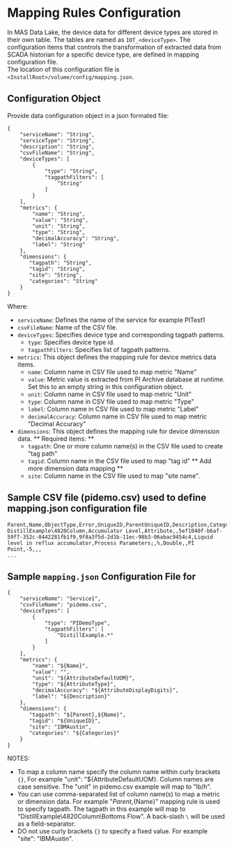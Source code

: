 # Mapping Rules Configuration

In MAS Data Lake, the device data for different device types are stored in their own table. 
The tables are named as `IOT_<deviceType>`. The configuration items that controls the transformation of
extracted data from SCADA historian for a specific device type, are defined in mapping configuration file.  
The location of this configuration file is `<InstallRoot>/volume/config/mapping.json`.

## Configuration Object

Provide data configuration object in a json formated file:
```
{
    "serviceName": "String",
    "serviceType": "String",
    "description": "String",
    "csvFileName": "String",
    "deviceTypes": [
        {
            "type": "String",
            "tagpathFilters": [
                "String"
            ]
        }
    ],
    "metrics": {
        "name": "String",
        "value": "String",
        "unit": "String",
        "type": "String",
        "decimalAccuracy": "String",
        "label": "String"
    },
    "dimensions": {
       "tagpath": "String",
       "tagid": "String",
       "site": "String",
       "categories": "String"
    }
}
```

Where:

* `serviceName`: Defines the name of the service for example PITest1
* `csvFileName`: Name of the CSV file.
* `deviceTypes`: Specifies device type and corresponding tagpath patterns.
    * `type`: Specifies device type id.
    * `tagpathFilters`: Specifies list of tagpath patterns.
* `metrics`: This object defines the mapping rule for device metrics data items.
    * `name`: Column name in CSV file used to map metric "Name" 
    * `value`: Metric value is extracted from PI Archive database at runtime. Set this to an empty string in this configuration object.
    * `unit`: Column name in CSV file used to map metric "Unit"
    * `type`: Column name in CSV file used to map metric "Type"
    * `label`: Column name in CSV file used to map metric "Label"
    * `decimalAccuracy`: Column name in CSV file used to map metric "Decimal Accuracy"
* `dimensions`: This object defines the mapping rule for device dimension data.
    ** Required items: **
    * `tagpath`: One or more column name(s) in the CSV file used to create "tag path"
    * `tagid`: Column name in the CSV file used to map "tag id"
    ** Add more dimension data mapping **
    * `site`: Column name in the CSV file used to map "site name".


## Sample CSV file (pidemo.csv) used to define mapping.json configuration file
```
Parent,Name,ObjectType,Error,UniqueID,ParentUniqueID,Description,Categories,AttributeDefaultUOM,AttributeType,AttributeValue,AttributeDataReference,AttributeDisplayDigits
DistillExample\4820Column,Accumulator Level,Attribute,,5ef1040f-b6af-59f7-352c-0442281fb1f9,9f8a3f5d-2d1b-11ec-98b3-06abac9454c4,Liquid level in reflux accumulator,Process Parameters;,%,Double,,PI Point,-5,,,
...
```

## Sample `mapping.json` Configuration File for 

```
{
    "serviceName": "Service1",
    "csvFileName": "pidemo.csv",
    "deviceTypes": [
        {
            "type": "PIDemoType",
            "tagpathFilters": [
                "DistillExample.*"
            ]
        }
    ],
    "metrics": {
        "name": "${Name}",
        "value": "",
        "unit": "${AttributeDefaultUOM}",
        "type": "${AttributeType}",
        "decimalAccuracy": "${AttributeDisplayDigits}",
        "label": "${Description}"
    },
    "dimensions": {
       "tagpath": "${Parent},${Name}",
       "tagid": "${UniqueID}",
       "site": "IBMAustin",
       "categories": "${Categories}"
    }
}
```

NOTES:

* To map a column name specify the column name within curly brackets `{}`, For example "unit": "${AttributeDefaultUOM}. Column names are case sensitive. The "unit" in pidemo.csv example will map to "lb/h".
* You can use comma-separated list of column name(s) to map a metric or dimension data. For example "${Parent},${Name}"  mapping rule is used to specify tagpath. The tagpath in this example will map to "DistillExample\4820Column\Bottoms Flow". A back-slash `\` will be used as a field-separator.
* DO not use curly brackets `{}` to specify a fixed value. For example "site": "IBMAustin".

